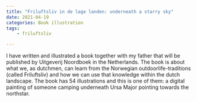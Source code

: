 ```yaml
---
title: "Friluftsliv in de lage landen: underneath a starry sky"
date: 2021-04-19
categories: Book illustration
tags: 
    - friluftsliv

---
```

I have written and illustrated a book together with my father that will be published by Uitgeverij Noordboek in the Netherlands. The book is about what we, as dutchmen, can learn from the Norwegian outdoorlife-traditions (called Friluftsliv) and how we can use that knowledge within the dutch landscape. 
The book has 54 illustrations and this is one of them: a digital painting of someone camping underneath Ursa Major pointing towards the northstar.